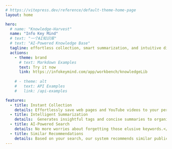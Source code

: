 ```yaml
---
# https://vitepress.dev/reference/default-theme-home-page
layout: home

hero:
  # name: "Knowledge-Harvest"
  name: "Info Key Mind"
  # text: "一个AI知识库"
  # text: "AI-Powered Knowledge Base"  
  tagline: effortless collection, smart summarization, and intuitive discovery.
  actions:
    - theme: brand
      # text: Markdown Examples
      text: Try it now
      link: https://infokeymind.com/app/workbench/knowledgeLib
      
    # - theme: alt
    #   text: API Examples
    #   link: /api-examples

features:
  - title: Instant Collection
    details: Effortlessly save web pages and YouTube videos to your personal knowledge base with just one click.
  - title: Intelligent Summarization
    details:  Generates insightful tags and concise summaries to organize your content with ease.</br> Visualize your knowledge with intelligently created mind maps that help you see the bigger picture.
  - title: AI-Powered Search
    details: No more worries about forgetting those elusive keywords.</br> Lets you retrieve relevant content from your knowledge base using any sentence.
  - title: Similar Recommendations
    details: Based on your search, our system recommends similar public collections that you might find interesting, expanding your knowledge horizon.
---
```


